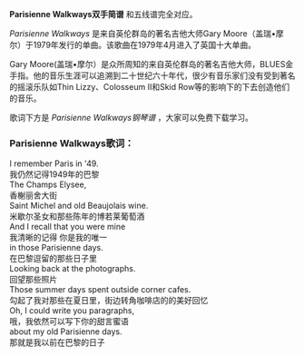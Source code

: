 

**Parisienne Walkways双手简谱** 和五线谱完全对应。

_Parisienne Walkways_ 是来自英伦群岛的著名吉他大师Gary
Moore（盖瑞•摩尔）于1979年发行的单曲。该歌曲在1979年4月进入了英国十大单曲。

Gary
Moore(盖瑞•摩尔）是众所周知的来自英伦群岛的著名吉他大师，BLUES金手指。他的音乐生涯可以追溯到二十世纪六十年代，很少有音乐家们没有受到著名的摇滚乐队如Thin
Lizzy、Colosseum II和Skid Row等的影响下的下去创造他们的音乐。

歌词下方是 _Parisienne Walkways钢琴谱_ ，大家可以免费下载学习。

### Parisienne Walkways歌词：

I remember Paris in '49.  
我仍然记得1949年的巴黎  
The Champs Elysee,  
香榭丽舍大街  
Saint Michel and old Beaujolais wine.  
米歇尔圣女和那些陈年的博若莱葡萄酒  
And I recall that you were mine  
我清晰的记得 你是我的唯一  
in those Parisienne days.  
在巴黎逗留的那些日子里  
Looking back at the photographs.  
回望那些照片  
Those summer days spent outside corner cafes.  
勾起了我对那些在夏日里，街边转角咖啡店的的美好回忆  
Oh, I could write you paragraphs,  
哦，我依然可以写下你的甜言蜜语  
about my old Parisienne days.  
那就是我以前在巴黎的日子

